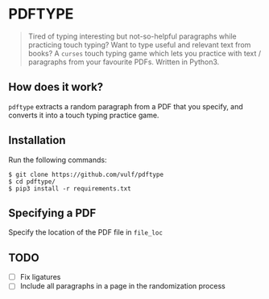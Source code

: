 # PDFTYPE
> Tired of typing interesting but not-so-helpful paragraphs while practicing touch typing? Want to type useful and relevant text from books?
A `curses` touch typing game which lets you practice with text / paragraphs from your favourite PDFs. Written in Python3.

## How does it work?
`pdftype` extracts a random paragraph from a PDF that you specify, and converts it into a touch typing practice game.

## Installation
Run the following commands:
```
$ git clone https://github.com/vulf/pdftype
$ cd pdftype/
$ pip3 install -r requirements.txt
```

## Specifying a PDF
Specify the location of the PDF file in `file_loc`

## TODO
- [ ] Fix ligatures
- [ ] Include all paragraphs in a page in the randomization process
